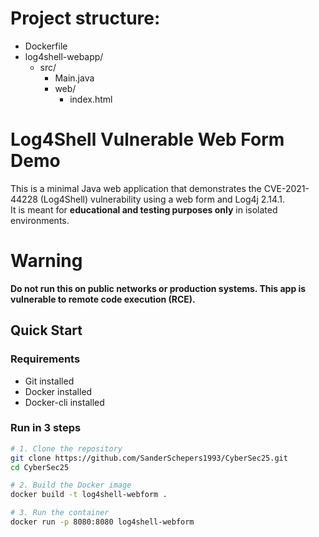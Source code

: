 # Project structure:
- Dockerfile
- log4shell-webapp/
  - src/
    - Main.java
    - web/
      - index.html
      
# Log4Shell Vulnerable Web Form Demo

This is a minimal Java web application that demonstrates the CVE-2021-44228 (Log4Shell) vulnerability using a web form and Log4j 2.14.1.  
It is meant for **educational and testing purposes only** in isolated environments.

# Warning
**Do not run this on public networks or production systems. This app is vulnerable to remote code execution (RCE).**

## Quick Start

### Requirements

- Git installed
- Docker installed
- Docker-cli installed

### Run in 3 steps

```bash
# 1. Clone the repository
git clone https://github.com/SanderSchepers1993/CyberSec25.git
cd CyberSec25

# 2. Build the Docker image
docker build -t log4shell-webform .

# 3. Run the container
docker run -p 8080:8080 log4shell-webform
